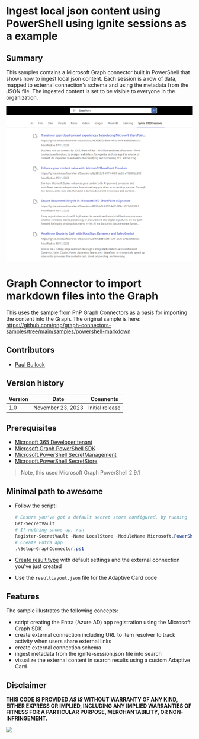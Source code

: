 # Ingest local json content using PowerShell using Ignite sessions as a example

## Summary

This samples contains a Microsoft Graph connector built in PowerShell that shows how to ingest local json content. Each session is a row of data, mapped to external connection's schema and using the metadata from the JSON file. The ingested content is set to be visible to everyone in the organization.

![Local markdown files displayed in Microsoft Search search results](assets/screenshot.png)

# Graph Connector to import markdown files into the Graph

This uses the sample from PnP Graph Connectors as a basis for importing the content into the Graph. The original sample is here:
https://github.com/pnp/graph-connectors-samples/tree/main/samples/powershell-markdown

## Contributors

- [Paul Bullock](https://twitter.com/pkbullock)

## Version history

Version|Date|Comments
-------|----|--------
1.0|November 23, 2023|Initial release

## Prerequisites

- [Microsoft 365 Developer tenant](https://developer.microsoft.com/microsoft-365/dev-program)
- [Microsoft Graph PowerShell SDK](https://learn.microsoft.com/powershell/microsoftgraph/installation?view=graph-powershell-1.0)
- [Microsoft.PowerShell.SecretManagement](https://learn.microsoft.com/en-us/powershell/module/microsoft.powershell.secretmanagement/?view=ps-modules)
- [Microsoft.PowerShell.SecretStore](https://learn.microsoft.com/powershell/module/microsoft.powershell.secretstore/?view=ps-modules)

> Note, this used Microsoft Graph PowerShell 2.9.1

## Minimal path to awesome

- Follow the script:

    ```powershell
    # Ensure you've got a default secret store configured, by running
    Get-SecretVault
    # If nothing shows up, run
    Register-SecretVault -Name LocalStore -ModuleName Microsoft.PowerShell.SecretStore -DefaultVault
    # Create Entra app
    .\Setup-GraphConnector.ps1
    ```

- [Create result type](https://learn.microsoft.com/microsoftsearch/manage-result-types) with default settings and the external connection you've just created
- Use the `resultLayout.json` file for the Adaptive Card code

## Features

The sample illustrates the following concepts:

- script creating the Entra (Azure AD) app registration using the Microsoft Graph SDK
- create external connection including URL to item resolver to track activity when users share external links
- create external connection schema
- ingest metadata from the ignite-session.json file into search
- visualize the external content in search results using a custom Adaptive Card

## Disclaimer

**THIS CODE IS PROVIDED *AS IS* WITHOUT WARRANTY OF ANY KIND, EITHER EXPRESS OR IMPLIED, INCLUDING ANY IMPLIED WARRANTIES OF FITNESS FOR A PARTICULAR PURPOSE, MERCHANTABILITY, OR NON-INFRINGEMENT.**

![](https://m365-visitor-stats.azurewebsites.net/SamplesGallery/pnp-graph-connector-powershell-json-ignite)